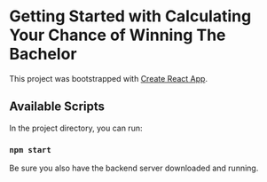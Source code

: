 # Getting Started with Calculating Your Chance of Winning The Bachelor

This project was bootstrapped with [Create React App](https://github.com/facebook/create-react-app).

## Available Scripts

In the project directory, you can run:

### `npm start`

Be sure you also have the backend server downloaded and running. 
